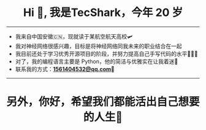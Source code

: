 <h1 align="center">Hi 👋, 我是TecShark，今年 20 岁</h1>

---
- 我来自中国安徽🇨🇳，现就读于某航空航天高校🛩️
- 我对神经网络很感兴趣，目标是将神经网络同我未来的职业结合在一起
- 我目前还处于学习优秀开源项目的阶段，并努力提高自己手写代码的水平👨🏻‍💻
- 对了，我的编程语言主要是 Python，他的简洁与优雅实在让我着迷🥰
- 联系我的方式：**1561404532@qq.com**📩
  
---
<h1 align="center">另外，你好，希望我们都能活出自己想要的人生🐋</h1>
